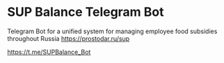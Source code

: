 # SUP Balance Telegram Bot

Telegram Bot for a unified system for managing employee food subsidies throughout Russia
https://prostodar.ru/sup

https://t.me/SUPBalance_Bot
